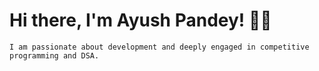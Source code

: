 # Hi there, I'm Ayush Pandey! 👨‍💻
	I am passionate about development and deeply engaged in competitive programming and DSA.
